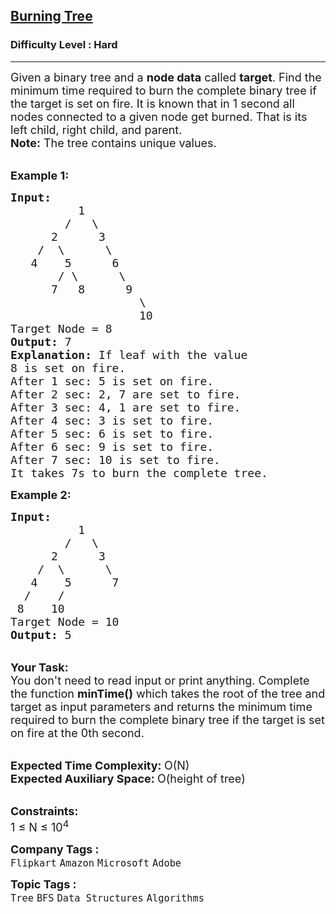<h2><a href="https://www.geeksforgeeks.org/problems/burning-tree/1?utm_source=gfg&utm_medium=article&utm_campaign=bottom_sticky_on_article">Burning Tree</a></h2><h3>Difficulty Level : Hard</h3><hr><div class="problems_problem_content__Xm_eO"><p><span style="font-size:18px">Given a binary tree and a&nbsp;<strong>node data</strong> called <strong>target</strong>. Find the minimum time required to burn the complete binary tree if the target is set on fire.&nbsp;It is known that in 1 second all nodes connected to a given node get burned. That is its left child, right child, and parent.<br>
<strong>Note:</strong> The tree contains unique values.</span></p>

<p><br>
<strong><span style="font-size:18px">Example 1:</span></strong></p>

<pre><span style="font-size:18px"><strong>Input:      </strong>
          1
        /   \
      2      3
    /  \      \
   4    5      6
       / \      \
      7   8      9
                   \
                   10</span>
<span style="font-size:18px">Target Node = 8</span>
<span style="font-size:18px"><strong>Output:</strong> 7</span>
<span style="font-size:18px"><strong>Explanation:</strong> If leaf with the value 
8 is set on fire. 
After 1 sec: 5 is set on fire.
After 2 sec: 2, 7 are set to fire.
After 3 sec: 4, 1 are set to fire.
After 4 sec: 3 is set to fire.
After 5 sec: 6 is set to fire.
After 6 sec: 9 is set to fire.
After 7 sec: 10 is set to fire.
It takes 7s to burn the complete tree.</span>
</pre>

<p><span style="font-size:18px"><strong>Example 2:</strong></span></p>

<pre><span style="font-size:18px"><strong>Input:</strong>      
          1
        /   \
      2      3
    /  \      \
   4    5      7
  /    / 
 8    10</span>
<span style="font-size:18px">Target Node = 10</span>
<span style="font-size:18px"><strong>Output:</strong> 5</span>
</pre>

<p><br>
<span style="font-size:18px"><strong>Your Task: &nbsp;</strong><br>
You don't need to read input or print anything. Complete the function <strong>minTime()</strong> which takes the root of the tree and target as input parameters and returns the minimum time required to burn the complete binary tree if the target is set on fire at the 0th second.</span></p>

<p><br>
<span style="font-size:18px"><strong>Expected Time Complexity: </strong>O(N)<br>
<strong>Expected Auxiliary Space: </strong>O(height of tree)</span></p>

<p><br>
<span style="font-size:18px"><strong>Constraints:</strong><br>
1 ≤ N ≤ 10<sup>4</sup></span></p>
</div><p><span style=font-size:18px><strong>Company Tags : </strong><br><code>Flipkart</code>&nbsp;<code>Amazon</code>&nbsp;<code>Microsoft</code>&nbsp;<code>Adobe</code>&nbsp;<br><p><span style=font-size:18px><strong>Topic Tags : </strong><br><code>Tree</code>&nbsp;<code>BFS</code>&nbsp;<code>Data Structures</code>&nbsp;<code>Algorithms</code>&nbsp;